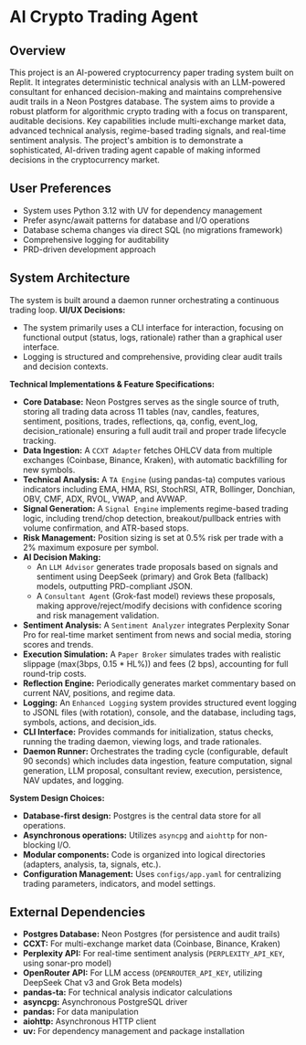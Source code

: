 # AI Crypto Trading Agent

## Overview
This project is an AI-powered cryptocurrency paper trading system built on Replit. It integrates deterministic technical analysis with an LLM-powered consultant for enhanced decision-making and maintains comprehensive audit trails in a Neon Postgres database. The system aims to provide a robust platform for algorithmic crypto trading with a focus on transparent, auditable decisions. Key capabilities include multi-exchange market data, advanced technical analysis, regime-based trading signals, and real-time sentiment analysis. The project's ambition is to demonstrate a sophisticated, AI-driven trading agent capable of making informed decisions in the cryptocurrency market.

## User Preferences
- System uses Python 3.12 with UV for dependency management
- Prefer async/await patterns for database and I/O operations
- Database schema changes via direct SQL (no migrations framework)
- Comprehensive logging for auditability
- PRD-driven development approach

## System Architecture
The system is built around a daemon runner orchestrating a continuous trading loop.
**UI/UX Decisions:**
- The system primarily uses a CLI interface for interaction, focusing on functional output (status, logs, rationale) rather than a graphical user interface.
- Logging is structured and comprehensive, providing clear audit trails and decision contexts.

**Technical Implementations & Feature Specifications:**
- **Core Database:** Neon Postgres serves as the single source of truth, storing all trading data across 11 tables (nav, candles, features, sentiment, positions, trades, reflections, qa, config, event_log, decision_rationale) ensuring a full audit trail and proper trade lifecycle tracking.
- **Data Ingestion:** A `CCXT Adapter` fetches OHLCV data from multiple exchanges (Coinbase, Binance, Kraken), with automatic backfilling for new symbols.
- **Technical Analysis:** A `TA Engine` (using pandas-ta) computes various indicators including EMA, HMA, RSI, StochRSI, ATR, Bollinger, Donchian, OBV, CMF, ADX, RVOL, VWAP, and AVWAP.
- **Signal Generation:** A `Signal Engine` implements regime-based trading logic, including trend/chop detection, breakout/pullback entries with volume confirmation, and ATR-based stops.
- **Risk Management:** Position sizing is set at 0.5% risk per trade with a 2% maximum exposure per symbol.
- **AI Decision Making:**
    - An `LLM Advisor` generates trade proposals based on signals and sentiment using DeepSeek (primary) and Grok Beta (fallback) models, outputting PRD-compliant JSON.
    - A `Consultant Agent` (Grok-fast model) reviews these proposals, making approve/reject/modify decisions with confidence scoring and risk management validation.
- **Sentiment Analysis:** A `Sentiment Analyzer` integrates Perplexity Sonar Pro for real-time market sentiment from news and social media, storing scores and trends.
- **Execution Simulation:** A `Paper Broker` simulates trades with realistic slippage (max(3bps, 0.15 * HL%)) and fees (2 bps), accounting for full round-trip costs.
- **Reflection Engine:** Periodically generates market commentary based on current NAV, positions, and regime data.
- **Logging:** An `Enhanced Logging` system provides structured event logging to JSONL files (with rotation), console, and the database, including tags, symbols, actions, and decision_ids.
- **CLI Interface:** Provides commands for initialization, status checks, running the trading daemon, viewing logs, and trade rationales.
- **Daemon Runner:** Orchestrates the trading cycle (configurable, default 90 seconds) which includes data ingestion, feature computation, signal generation, LLM proposal, consultant review, execution, persistence, NAV updates, and logging.

**System Design Choices:**
- **Database-first design:** Postgres is the central data store for all operations.
- **Asynchronous operations:** Utilizes `asyncpg` and `aiohttp` for non-blocking I/O.
- **Modular components:** Code is organized into logical directories (adapters, analysis, ta, signals, etc.).
- **Configuration Management:** Uses `configs/app.yaml` for centralizing trading parameters, indicators, and model settings.

## External Dependencies
- **Postgres Database:** Neon Postgres (for persistence and audit trails)
- **CCXT:** For multi-exchange market data (Coinbase, Binance, Kraken)
- **Perplexity API:** For real-time sentiment analysis (`PERPLEXITY_API_KEY`, using sonar-pro model)
- **OpenRouter API:** For LLM access (`OPENROUTER_API_KEY`, utilizing DeepSeek Chat v3 and Grok Beta models)
- **pandas-ta:** For technical analysis indicator calculations
- **asyncpg:** Asynchronous PostgreSQL driver
- **pandas:** For data manipulation
- **aiohttp:** Asynchronous HTTP client
- **uv:** For dependency management and package installation